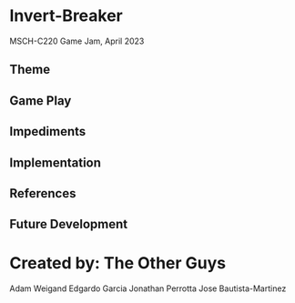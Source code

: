 # Invert-Breaker
MSCH-C220 Game Jam, April 2023

## Theme


## Game Play


## Impediments


## Implementation


## References

## Future Development

# Created by: The Other Guys
Adam Weigand
Edgardo Garcia
Jonathan Perrotta
Jose Bautista-Martinez
